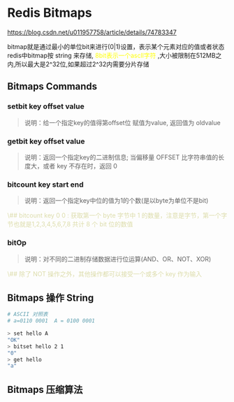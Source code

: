 # Redis Bitmaps
https://blog.csdn.net/u011957758/article/details/74783347

bitmap就是通过最小的单位bit来进行(0|1)设置，表示某个元素对应的值或者状态  
redis中bitmap按 string 来存储, <font color='yellow'>8bit表示一个ascll字符</font> ,大小被限制在512MB之内,所以最大是2^32位,如果超过2^32内需要分片存储

## Bitmaps Commands
### setbit key offset value
> 说明：给一个指定key的值得第offset位 赋值为value, 返回值为 oldvalue

### getbit key offset value
> 说明：返回一个指定key的二进制信息; 当偏移量 OFFSET 比字符串值的长度大，或者 key 不存在时，返回 0 

### bitcount key start end
> 说明：返回一个指定key中位的值为1的个数(是以byte为单位不是bit)  
<font color='#dcdcaa'>
\## bitcount key 0 0 : 获取第一个 byte 字节中 1 的数量，注意是字节，第一个字节也就是1,2,3,4,5,6,7,8 共计 8 个 bit 位的数值
</font>

### bitOp
> 说明：对不同的二进制存储数据进行位运算(AND、OR、NOT、XOR)  
<font color='#dcdcaa'>
\## 除了 NOT 操作之外，其他操作都可以接受一个或多个 key 作为输入
</font>

## Bitmaps 操作 String
```sh
# ASCII 对照表
# a=0110 0001  A = 0100 0001

> set hello A
"OK"
> bitset hello 2 1
"0"
> get hello
"a"
```  

## Bitmaps 压缩算法

